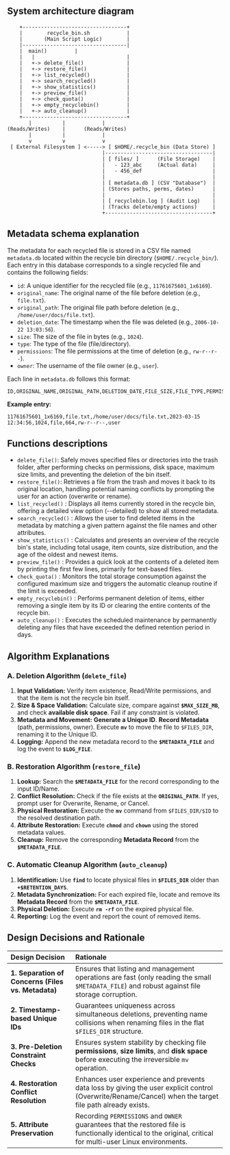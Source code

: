 ## System architecture diagram

```text
    +----------------------------------+
    |        recycle_bin.sh            |
    |       (Main Script Logic)        |
    |----------------------------------|
    |  main()         |
    |   |                              |
    |   +-> delete_file()              |
    |   +-> restore_file()             |
    |   +-> list_recycled()            |
    |   +-> search_recycled()          |
    |   +-> show_statistics()          |
    |   +-> preview_file()             |
    |   +-> check_quota()              |
    |   +-> empty_recyclebin()         |
    |   +-> auto_cleanup()             |
    +----------------------------------+
       |          |            |
(Reads/Writes)    |      (Reads/Writes)
       |          |            |
       v          v            v
 [ External Filesystem ] <-----> [ $HOME/.recycle_bin (Data Store) ]
                               |-----------------------------------|
                               | [ files/ ]      (File Storage)    |
                               |   - 123_abc     (Actual data)     |
                               |   - 456_def                       |
                               |                                   |
                               | [ metadata.db ] (CSV "Database")  |
                               | (Stores paths, perms, dates)      |
                               |                                   |
                               | [ recyclebin.log ] (Audit Log)    |
                               | (Tracks delete/empty actions)     |
                               +-----------------------------------+
```

## Metadata schema explanation

The metadata for each recycled file is stored in a CSV file named `metadata.db` located within the recycle bin directory (`$HOME/.recycle_bin/`). Each entry in this database corresponds to a single recycled file and contains the following fields:

- `id`: A unique identifier for the recycled file (e.g., `11761675601_1x6169`).
- `original_name`: The original name of the file before deletion (e.g., `file.txt`).
- `original_path`: The original file path before deletion (e.g., `/home/user/docs/file.txt`).
- `deletion_date`: The timestamp when the file was deleted (e.g., `2006-10-22 13:03:56`).
- `size`: The size of the file in bytes (e.g., `1024`).
- `type`: The type of the file (file/directory).
- `permissions`: The file permissions at the time of deletion (e.g., `rw-r--r--`).
- `owner`: The username of the file owner (e.g., `user`).

Each line in `metadata.db` follows this format:

```
ID,ORIGINAL_NAME,ORIGINAL_PATH,DELETION_DATE,FILE_SIZE,FILE_TYPE,PERMISSIONS,OWNER
```
**Example entry:**
```
11761675601_1x6169,file.txt,/home/user/docs/file.txt,2023-03-15 12:34:56,1024,file,664,rw-r--r--,user
```

## Functions descriptions 

- `delete_file()`: Safely moves specified files or directories into the trash folder, after performing checks on permissions, disk space, maximum size limits, and preventing the deletion of the bin itself.
- `restore_file()`: Retrieves a file from the trash and moves it back to its original location, handling potential naming conflicts by prompting the user for an action (overwrite or rename).
- `list_recycled()` : Displays all items currently stored in the recycle bin, offering a detailed view option (--detailed) to show all stored metadata.
- `search_recycled()` : Allows the user to find deleted items in the metadata by matching a given pattern against the file names and other attributes.
- `show_statistics()` : Calculates and presents an overview of the recycle bin's state, including total usage, item counts, size distribution, and the age of the oldest and newest items.
- `preview_file()` : Provides a quick look at the contents of a deleted item by printing the first few lines, primarily for text-based files.
- `check_quota()` : Monitors the total storage consumption against the configured maximum size and triggers the automatic cleanup routine if the limit is exceeded.
- `empty_recyclebin()` : Performs permanent deletion of items, either removing a single item by its ID or clearing the entire contents of the recycle bin.
- `auto_cleanup()` : Executes the scheduled maintenance by permanently deleting any files that have exceeded the defined retention period in days.

## Algorithm Explanations

### A. Deletion Algorithm (`delete_file`)

1.  **Input Validation:** Verify item existence, Read/Write permissions, and that the item is not the recycle bin itself.
2.  **Size & Space Validation:** Calculate size, compare against **`$MAX_SIZE_MB`**, and check **available disk space**. Fail if any constraint is violated.
3.  **Metadata and Movement:** **Generate a Unique ID**. **Record Metadata** (path, permissions, owner). Execute **`mv`** to move the file to `$FILES_DIR`, renaming it to the Unique ID.
4.  **Logging:** Append the new metadata record to the **`$METADATA_FILE`** and log the event to **`$LOG_FILE`**.

### B. Restoration Algorithm (`restore_file`)

1.  **Lookup:** Search the **`$METADATA_FILE`** for the record corresponding to the input ID/Name.
2.  **Conflict Resolution:** Check if the file exists at the **`ORIGINAL_PATH`**. If yes, prompt user for Overwrite, Rename, or Cancel.
3.  **Physical Restoration:** Execute the **`mv`** command from `$FILES_DIR/$ID` to the resolved destination path.
4.  **Attribute Restoration:** Execute **`chmod`** and **`chown`** using the stored metadata values.
5.  **Cleanup:** Remove the corresponding **Metadata Record** from the **`$METADATA_FILE`**.

### C. Automatic Cleanup Algorithm (`auto_cleanup`)

1.  **Identification:** Use **`find`** to locate physical files in **`$FILES_DIR`** older than **`+$RETENTION_DAYS`**.
2.  **Metadata Synchronization:** For each expired file, locate and remove its **Metadata Record** from the **`$METADATA_FILE`**.
3.  **Physical Deletion:** Execute **`rm -rf`** on the expired physical file.
4.  **Reporting:** Log the event and report the count of removed items.

## Design Decisions and Rationale

| Design Decision | Rationale |
| :--- | :--- |
| **1. Separation of Concerns (Files vs. Metadata)** | Ensures that listing and management operations are fast (only reading the small `$METADATA_FILE`) and robust against file storage corruption. |
| **2. Timestamp-based Unique IDs** | Guarantees uniqueness across simultaneous deletions, preventing name collisions when renaming files in the flat `$FILES_DIR` structure. |
| **3. Pre-Deletion Constraint Checks** | Ensures system stability by checking file **permissions**, **size limits**, and **disk space** before executing the irreversible `mv` operation. |
| **4. Restoration Conflict Resolution** | Enhances user experience and prevents data loss by giving the user explicit control (Overwrite/Rename/Cancel) when the target file path already exists. |
| **5. Attribute Preservation** | Recording `PERMISSIONS` and `OWNER` guarantees that the restored file is functionally identical to the original, critical for multi-user Linux environments. |



